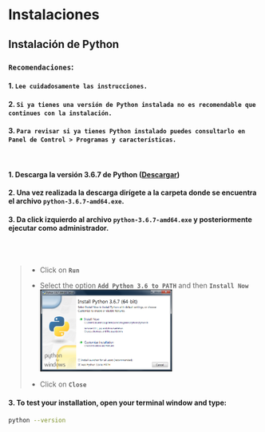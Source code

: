# Instalaciones




## **Instalación de Python**

### `Recomendaciones`: 
#### 1. `Lee cuidadosamente las instrucciones.`<br>
#### 2. `Si ya tienes una versión de Python instalada no es recomendable que continues con la instalación.`<br>
#### 3. `Para revisar si ya tienes Python instalado puedes consultarlo en Panel de Control > Programas y características.`<br><br><br>

#### **1**. Descarga la versión 3.6.7 de Python ([Descargar](https://www.python.org/ftp/python/3.6.7/python-3.6.7-amd64.exe))

#### **2**. Una vez realizada la descarga dirígete a la carpeta donde se encuentra el archivo `python-3.6.7-amd64.exe`.<br>

#### **3**. Da click izquierdo al archivo `python-3.6.7-amd64.exe` y posteriormente ejecutar como administrador.<br>


<br>
<br>


> - Click on **`Run`**<br>
> 
> - Select the option **`Add Python 3.6 to PATH`** and then **`Install Now`**<br> <img src="https://raw.githubusercontent.com/bioinfproject/bioinfo/master/Folder/Python_2.PNG" width = 60%><br>
> 
> - Click on **`Close`**<br>
> 
#### **3**. To test your installation, open your terminal window and type:

```bash
python --version
```



